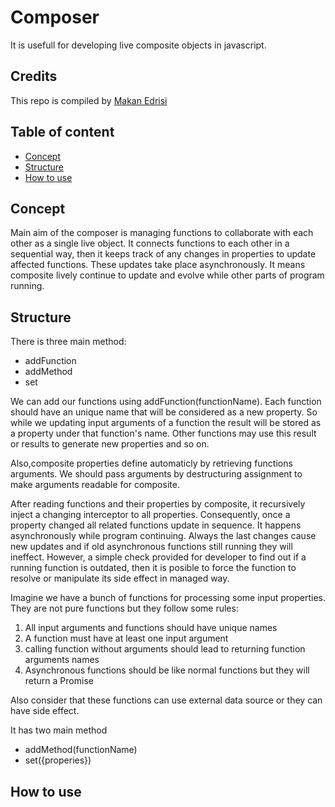 Composer
==========
It is usefull for developing live composite objects in javascript. 

## Credits

This repo is compiled by [Makan Edrisi](https://github.com/makannew)

## Table of content
- [Concept](https://github.com/makannew/Composer/blob/master/README.md#concept)
- [Structure](https://github.com/makannew/Composer/blob/master/README.md#Structure)
- [How to use](https://github.com/makannew/Composer/blob/master/README.md#How-to-use)

## Concept

Main aim of the composer is managing functions to collaborate with each other as a single live object. It connects functions to each other in a sequential way, then it keeps track of any changes in properties to update affected functions. These updates take place asynchronously. It means composite lively continue to update and evolve while other parts of program running.

## Structure

There is three main method:

- addFunction
- addMethod
- set

We can add our functions using addFunction(functionName). Each function should have an unique name that will be considered as a new property. So while we updating input arguments of a function the result will be stored as a property under that function's name. Other functions may use this result or results to generate new properties and so on.

Also,composite properties define automaticly by retrieving functions arguments. We should pass arguments by destructuring assignment to make arguments readable for composite.

After reading functions and their properties by composite, it recursively inject a changing interceptor to all properties. Consequently, once a property changed all related functions update in sequence. It happens asynchronously while program continuing. Always the last changes cause new updates and if old asynchronous functions still running they will ineffect. However, a simple check provided for developer to find out if a running function is outdated, then it is posible to force the function to resolve or manipulate its side effect in managed way.



Imagine we have a bunch of functions for processing some input properties. They are not pure functions but they follow some rules:

1. All input arguments and functions should have unique names
2. A function must have at least one input argument
3. calling function without arguments should lead to returning function arguments names
4. Asynchronous functions should be like normal functions but they will return a Promise 

Also consider that these functions can use external data source or they can have side effect.


It has two main method
- addMethod(functionName)
- set({properies})

## How to use

